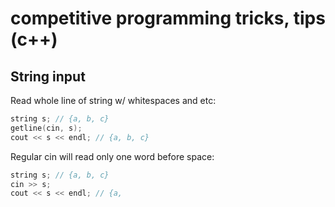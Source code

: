 # competitive programming tricks, tips (c++)

## String input

Read whole line of string w/ whitespaces and etc:
```C++
string s; // {a, b, c}
getline(cin, s);
cout << s << endl; // {a, b, c}
```

Regular cin will read only one word before space:
```C++
string s; // {a, b, c}
cin >> s;
cout << s << endl; // {a,
```

